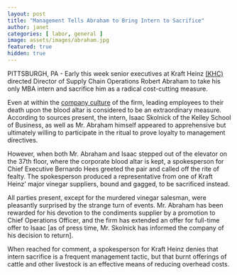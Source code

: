 ```yaml
---
layout: post
title: "Management Tells Abraham to Bring Intern to Sacrifice"
author: janet
categories: [ labor, general ]
image: assets/images/abraham.jpg
featured: true
hidden: true
---
```


PITTSBURGH, PA - Early this week senior executives at Kraft Heinz [(KHC)](https://www.nasdaq.com/symbol/khc) directed Director of Supply Chain Operations Robert Abraham to take his only MBA intern and sacrifice him as a radical cost-cutting measure.

Even at within the [company culture](https://www.chicagotribune.com/business/ct-kraft-heinz-culture-0528-biz-20170527-story.html) of the firm, leading employees to their death upon the blood altar is considered to be an extraordinary measure. According to sources present, the intern, Isaac Skolnick of the Kelley School of Business, as well as Mr. Abraham himself appeared to apprehensive but ultimately willing to participate in the ritual to prove loyalty to management directives.

However, when both Mr. Abraham and Isaac stepped out of the elevator on the 37th floor, where the corporate blood altar is kept, a spokesperson for Chief Executive Bernardo Hees greeted the pair and called off the rite of fealty. The spokesperson produced a representative from one of Kraft Heinz' major vinegar suppliers, bound and gagged, to be sacrificed instead.  

All parties present, except for the murdered vinegar salesman, were pleasantly surprised by the strange turn of events. Mr. Abraham has been rewarded for his devotion to the condiments supplier by a promotion to Chief Operations Officer, and the firm has extended an offer for full-time offer to Isaac [as of press time, Mr. Skolnick has informed the company of his decision to return]. 

When reached for comment, a spokesperson for Kraft Heinz denies that intern sacrifice is a frequent management tactic, but that burnt offerings of cattle and other livestock is an effective means of reducing overhead costs.